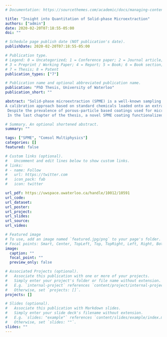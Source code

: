 ```yaml
---
# Documentation: https://sourcethemes.com/academic/docs/managing-content/

title: "Insight into Quantitation of Solid-phase Microextraction"
authors: ["admin"]
date: 2020-02-20T07:18:55-05:00
doi: ""

# Schedule page publish date (NOT publication's date).
publishDate: 2020-02-20T07:18:55-05:00

# Publication type.
# Legend: 0 = Uncategorized; 1 = Conference paper; 2 = Journal article;
# 3 = Preprint / Working Paper; 4 = Report; 5 = Book; 6 = Book section;
# 7 = Thesis; 8 = Patent
publication_types: ["7"]

# Publication name and optional abbreviated publication name.
publication: "PhD Thesis, University of Waterloo"
publication_short: ""

abstract: "Solid-phase microextraction (SPME) is a well-known sampling and sample preparation technique used for a wide variety of analytical applications. As there are various complex processes taking place at the time of extraction that influence the parameters of optimum extraction, a mathematical model and computational simulation describing the SPME process is required for experimentalists to understand and implement the technique without performing multiple costly and time-consuming experiments in the laboratory. In this thesis, a mechanistic mathematical model for the processes occurring in SPME extraction of analyte(s) from an aqueous sample medium is presented. The proposed mechanistic model was validated with experimental data. Several key factors that affect the extraction kinetics, such as sample agitation, fiber coating thickness, and presence of a binding matrix component, are discussed. More interestingly, for the first time, shorter or longer equilibrium times in the presence of a binding matrix component were explained with the help of an asymptotic analysis. Parameters that contribute to the variation of the equilibrium times are discussed, with the assumption that one binding matrix component is present in a static sample. Numerical simulation results show that the proposed model captures the phenomena occurring in SPME, leading to a clearer understanding of this process. Therefore, the currently presented model can be used to identify optimum experimental parameters without the need to perform a large number of experiments in the laboratory. 
A calibration approach based on standard chemicals loaded onto an extraction phase (calibrant-loaded extraction phase, CL-EP) has gained popularity in various areas of sample analysis, such as environmental, toxicological, and tissue sampling research areas. In this thesis, the kinetics of calibrant release and analyte uptake between the sample and extraction phase with a finite-element analysis (FEA) using COMSOL Multiphysics® software package. Effect of finite and infinite sample volume conditions, as well as various sample environment parameters such as fluid flow velocity, temperature, and presence of a binding matrix component were investigated in detail with the model in relation to the performance of the calibration. The simulation results demonstrate the suitability of the CL-EP method for analysis of samples at various sample environments. The calibrant-loaded approach can provide both total and free concentrations from a single experiment based on whether the Kes value being used is measured in a matrix-matched sample or in a matrix-free sample, respectively. Total concentrations can also be obtained by utilizing CL-EP in combination with external matrix-matched calibration, which can be employed to automate the sampling process and provide corrections for variations in sample preparation, matrix effects, and detection processes. This approach is also suitable for very small volumes of sample, where addition of an internal standard in the sample is either troublesome or can change the sample characteristics. Although the outcome of this study is applicable to any sampler based on calibrant-loaded liquid or solid extraction phase method, experimental data using a solid-phase microextraction (SPME) sampler was used to fit our simulation results. The numerical results are in very good agreement with the experimental data reported previously. Moreover, the computational model and numerical simulation presented will aid in the optimization of sampler design and sampling parameters prior to laboratory experiments, which will translate into savings in terms of time and expensive chemicals. 
 Despite the prevalence of porous-particle based coatings used for microextraction techniques, there is inadequate understanding of how extraction parameters influence the extracted amount and quantification of analytes. This is particularly important when extraction is performed with these solid coatings under pre-equilibrium conditions, for instance, with diffusion based rapid calibration approach which is a popular technique for on-site chemical analysis for not requiring any calibration method or internal standards. This study presents a computational model for porous particle-based coatings used in solid phase microextraction. Although the model describes extraction behavior of analytes for both kinetic and equilibrium regime of extraction profile, the critical parameters for the diffusion based rapid sampling were studied using the developed model. Simulations are conducted under variations in both mass transfer and adsorptive surface binding constants, coating capacity, constrained by real-world experimental conditions of finite and infinite sample volume. The model simulation results demonstrated excellent correlation with previously reported experimental data and superior to previous semi-empirical models.   
 In the last chapter of the thesis, a novel SPME coating functionalized with a DNA aptamer for selective enrichment of a low abundance protein from diluted human plasma is described. This approach is based on the covalent immobilization of an aptamer ligand on electrospun microfibers made with the hydrophilic polymer poly(acrylonitrile-co-maleic acid) (PANCMA) on stainless steel rods. A plasma protein, human alpha-thrombin, was employed as a model protein for selective extraction by the developed Apt-SPME probe, and the detection was carried out with liquid chromatography/ tandem mass spectrometry (LC–MS/MS). The SPME probe exhibited highly selective capture, good binding capacity, high stability and good repeatability for the extraction of thrombin. The protein selective probe was employed for direct extraction of thrombin from 20-fold diluted human plasma samples without any other purification. The Apt-SPME method coupled with LC–MS/MS provided a good linear dynamic range of 0.5–50 nM in diluted human plasma with a good correlation coefficient (R2 = 0.9923), and the detection limit of the proposed method was found to be 0.30 nM. Finally, the Apt-SPME coupled with LC–MS/MS method was successfully utilized for the determination of thrombin in clinical human plasma samples. One shortcoming of the method is its reduced efficiency in undiluted human plasma compared to the standard solution. Nevertheless, this new aptamer affinity-based SPME probe opens up the possibility of selective enrichment of a given targeted protein from complex sample either in vivo or ex vivo."

# Summary. An optional shortened abstract.
summary: ""

tags: ["SPME", "Comsol Multiphysics"]
categories: []
featured: false

# Custom links (optional).
#   Uncomment and edit lines below to show custom links.
# links:
# - name: Follow
#   url: https://twitter.com
#   icon_pack: fab
#   icon: twitter

url_pdf: https://uwspace.uwaterloo.ca/handle/10012/10591
url_code:
url_dataset:
url_poster:
url_project:
url_slides:
url_source:
url_video:

# Featured image
# To use, add an image named `featured.jpg/png` to your page's folder. 
# Focal points: Smart, Center, TopLeft, Top, TopRight, Left, Right, BottomLeft, Bottom, BottomRight.
image:
  caption: ""
  focal_point: ""
  preview_only: false

# Associated Projects (optional).
#   Associate this publication with one or more of your projects.
#   Simply enter your project's folder or file name without extension.
#   E.g. `internal-project` references `content/project/internal-project/index.md`.
#   Otherwise, set `projects: []`.
projects: []

# Slides (optional).
#   Associate this publication with Markdown slides.
#   Simply enter your slide deck's filename without extension.
#   E.g. `slides: "example"` references `content/slides/example/index.md`.
#   Otherwise, set `slides: ""`.
slides: ""
---
```

